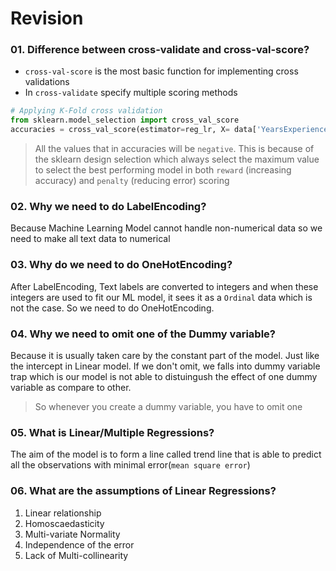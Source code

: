 # Revision

###  01. Difference between cross-validate and cross-val-score?
* `cross-val-score` is the most basic function for implementing cross validations
* In `cross-validate` specify multiple scoring methods
```python
# Applying K-Fold cross validation
from sklearn.model_selection import cross_val_score
accuracies = cross_val_score(estimator=reg_lr, X= data['YearsExperience'].to_frame(), y=data['Salary'],cv=10,scoring='neg_mean_squared_error')
```

> All the values that in accuracies will be `negative`. This is because of the sklearn design selection which always select the maximum value to select the best performing model in both `reward` (increasing accuracy) and `penalty` (reducing error) scoring

### 02. Why we need to do LabelEncoding?
Because Machine Learning Model cannot handle non-numerical data so we need to make all text data to numerical
### 03. Why do we need to do OneHotEncoding?
After LabelEncoding, Text labels are converted to integers and when these integers are used to fit our ML model, it sees it as a `Ordinal` data which is not the case. So we need to do OneHotEncoding.

### 04. Why we need to omit one of the Dummy variable?
Because it is usually taken care by the constant part of the model. Just like the intercept in Linear model. 
If we don't omit, we falls into dummy variable trap which is our model is not able to distuingush the effect of one dummy variable as compare to other. 
>So whenever you create a dummy variable, you have to omit one

### 05. What is Linear/Multiple Regressions?
The aim of the model is to form a line called trend line that is able to predict all the observations with minimal error(`mean square error`)

### 06. What are the assumptions of Linear Regressions?
1. Linear relationship
2. Homoscaedasticity
3. Multi-variate Normality
4. Independence of the error
5. Lack of Multi-collinearity





